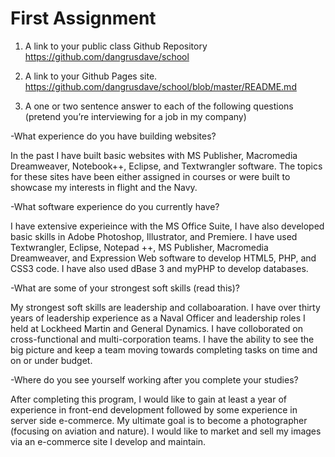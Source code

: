 # First Assignment
1. A link to your public class Github Repository
https://github.com/dangrusdave/school

2. A link to your Github Pages site.
https://github.com/dangrusdave/school/blob/master/README.md


3. A one or two sentence answer to each of the following questions (pretend you’re interviewing for a job in my company)

-What experience do you have building websites? 

In the past I have built basic websites with MS Publisher, Macromedia Dreamweaver, Notebook++, Eclipse, and Textwrangler software.  The topics for these sites have been either assigned in courses or were built to showcase my interests in flight and the Navy.

-What software experience do you currently have? 

I have extensive experieince with the MS Office Suite, I have also developed basic skills in Adobe Photoshop, Illustrator, and Premiere.  I have used Textwrangler, Eclipse, Notepad ++, MS Publisher, Macromedia Dreamweaver, and Expression Web software to develop HTML5, PHP, and CSS3 code. I have also used dBase 3 and myPHP to develop databases.

-What are some of your strongest soft skills (read this)? 

My strongest soft skills are leadership and collaboaration.  I have over thirty years of leadership experience as a Naval Officer and leadership roles I held at Lockheed Martin and General Dynamics. I have colloborated on cross-functional and multi-corporation teams.  I have the ability to see the big picture and keep a team moving towards completing tasks on time and on or under budget.

-Where do you see yourself working after you complete your studies? 

After completing this program, I would like to gain at least a year of experience in front-end development followed by some experience in server side e-commerce.  My ultimate goal is to become a photographer (focusing on aviation and nature). I would like to market and sell my images via an e-commerce site I develop and maintain.


